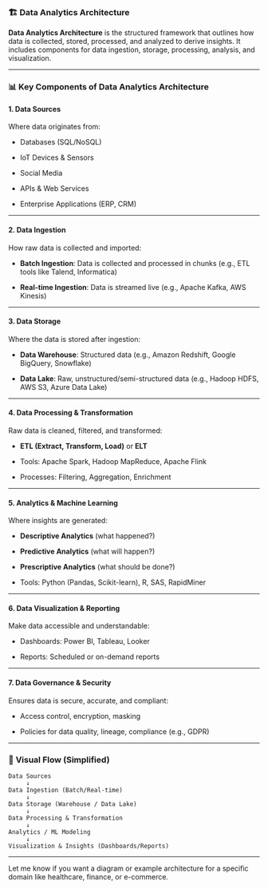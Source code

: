 ### 🏗️ **Data Analytics Architecture**

**Data Analytics Architecture** is the structured framework that outlines how data is collected, stored, processed, and analyzed to derive insights. It includes components for data ingestion, storage, processing, analysis, and visualization.

---

### 📊 **Key Components of Data Analytics Architecture**

#### 1. **Data Sources**

Where data originates from:

- Databases (SQL/NoSQL)
    
- IoT Devices & Sensors
    
- Social Media
    
- APIs & Web Services
    
- Enterprise Applications (ERP, CRM)
    

---

#### 2. **Data Ingestion**

How raw data is collected and imported:

- **Batch Ingestion**: Data is collected and processed in chunks (e.g., ETL tools like Talend, Informatica)
    
- **Real-time Ingestion**: Data is streamed live (e.g., Apache Kafka, AWS Kinesis)
    

---

#### 3. **Data Storage**

Where the data is stored after ingestion:

- **Data Warehouse**: Structured data (e.g., Amazon Redshift, Google BigQuery, Snowflake)
    
- **Data Lake**: Raw, unstructured/semi-structured data (e.g., Hadoop HDFS, AWS S3, Azure Data Lake)
    

---

#### 4. **Data Processing & Transformation**

Raw data is cleaned, filtered, and transformed:

- **ETL (Extract, Transform, Load)** or **ELT**
    
- Tools: Apache Spark, Hadoop MapReduce, Apache Flink
    
- Processes: Filtering, Aggregation, Enrichment
    

---

#### 5. **Analytics & Machine Learning**

Where insights are generated:

- **Descriptive Analytics** (what happened?)
    
- **Predictive Analytics** (what will happen?)
    
- **Prescriptive Analytics** (what should be done?)
    
- Tools: Python (Pandas, Scikit-learn), R, SAS, RapidMiner
    

---

#### 6. **Data Visualization & Reporting**

Make data accessible and understandable:

- Dashboards: Power BI, Tableau, Looker
    
- Reports: Scheduled or on-demand reports
    

---

#### 7. **Data Governance & Security**

Ensures data is secure, accurate, and compliant:

- Access control, encryption, masking
    
- Policies for data quality, lineage, compliance (e.g., GDPR)
    

---

### 📌 **Visual Flow (Simplified)**

```plaintext
Data Sources
     ↓
Data Ingestion (Batch/Real-time)
     ↓
Data Storage (Warehouse / Data Lake)
     ↓
Data Processing & Transformation
     ↓
Analytics / ML Modeling
     ↓
Visualization & Insights (Dashboards/Reports)
```

---

Let me know if you want a diagram or example architecture for a specific domain like healthcare, finance, or e-commerce.